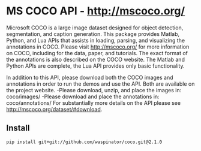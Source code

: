 # MS COCO API - http://mscoco.org/

Microsoft COCO is a large image dataset designed for object detection, segmentation, and caption generation. This package provides Matlab, Python, and Lua APIs that assists in loading, parsing, and visualizing the annotations in COCO. Please visit http://mscoco.org/ for more information on COCO, including for the data, paper, and tutorials. The exact format of the annotations is also described on the COCO website. The Matlab and Python APIs are complete, the Lua API provides only basic functionality.

In addition to this API, please download both the COCO images and annotations in order to run the demos and use the API. Both are available on the project website.
-Please download, unzip, and place the images in: coco/images/
-Please download and place the annotations in: coco/annotations/
For substantially more details on the API please see http://mscoco.org/dataset/#download.


## Install

    pip install git+git://github.com/waspinator/coco.git@2.1.0


